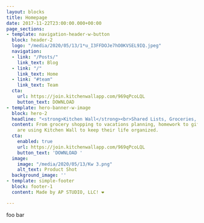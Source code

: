 ```yaml
---
layout: blocks
title: Homepage
date: 2017-11-22T23:00:00.000+00:00
page_sections:
- template: navigation-header-w-button
  block: header-2
  logo: "/media/2020/05/13/1*u_I3FFDOJe7hO0KVSEL9IQ.jpeg"
  navigation:
  - link: "/Posts/"
    link_text: Blog
  - link: "/"
    link_text: Home
  - link: "#team"
    link_text: Team
  cta:
    url: https://join.kitchenwallapp.com/969qPcoLQL
    button_text: DOWNLOAD
- template: hero-banner-w-image
  block: hero-2
  headline: "<strong>Kitchen Wall</strong><br>Shared Lists, Groceries, and To Do's"
  content: From grocery shopping to vacations planning, homework to gift lists — people
    are using Kitchen Wall to keep their life organized.
  cta:
    enabled: true
    url: https://join.kitchenwallapp.com/969qPcoLQL
    button_text: 'DOWNLOAD '
  image:
    image: "/media/2020/05/13/Kw 3.png"
    alt_text: Product Shot
  background_image: ''
- template: simple-footer
  block: footer-1
  content: Made by AP STUDIO, LLC! ❤︎

---
```

foo bar